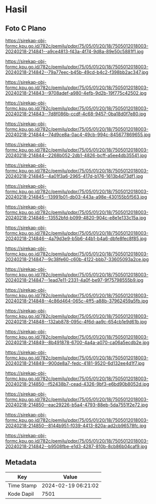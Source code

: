 # Hasil

## Foto C Plano

https://sirekap-obj-formc.kpu.go.id/782c/pemilu/pdpr/75/05/01/20/18/7505012018003-20240218-214841--a9ce4813-f43a-4f74-9d8a-89e50c5881f1.jpg

https://sirekap-obj-formc.kpu.go.id/782c/pemilu/pdpr/75/05/01/20/18/7505012018003-20240218-214842--79a77eec-b45b-49cd-b4c2-f398bb2ac347.jpg

https://sirekap-obj-formc.kpu.go.id/782c/pemilu/pdpr/75/05/01/20/18/7505012018003-20240218-214843--9708adef-a980-4efb-9d2b-19f775c42502.jpg

https://sirekap-obj-formc.kpu.go.id/782c/pemilu/pdpr/75/05/01/20/18/7505012018003-20240218-214843--7d8f086b-ccdf-4c68-9457-0ba18d0f7e80.jpg

https://sirekap-obj-formc.kpu.go.id/782c/pemilu/pdpr/75/05/01/20/18/7505012018003-20240218-214844--74d9ce8a-0ac4-49cb-994c-845677869655.jpg

https://sirekap-obj-formc.kpu.go.id/782c/pemilu/pdpr/75/05/01/20/18/7505012018003-20240218-214844--2268b052-2db1-4826-bcff-a5ee4db35541.jpg

https://sirekap-obj-formc.kpu.go.id/782c/pemilu/pdpr/75/05/01/20/18/7505012018003-20240218-214845--4a01f3a6-2965-417d-b176-1613b4d73df1.jpg

https://sirekap-obj-formc.kpu.go.id/782c/pemilu/pdpr/75/05/01/20/18/7505012018003-20240218-214845--13991b01-db03-443a-a98e-430155b5f563.jpg

https://sirekap-obj-formc.kpu.go.id/782c/pemilu/pdpr/75/05/01/20/18/7505012018003-20240218-214846--13552bfd-b099-4820-904c-e8e1e133c15a.jpg

https://sirekap-obj-formc.kpu.go.id/782c/pemilu/pdpr/75/05/01/20/18/7505012018003-20240218-214846--4a79d3e9-b5b6-44b1-b4a6-dbfe8fec8f85.jpg

https://sirekap-obj-formc.kpu.go.id/782c/pemilu/pdpr/75/05/01/20/18/7505012018003-20240218-214847--9c38fe60-c60b-4122-bbb7-33605093a2ce.jpg

https://sirekap-obj-formc.kpu.go.id/782c/pemilu/pdpr/75/05/01/20/18/7505012018003-20240218-214847--1ead7e11-2331-4a0f-be97-9f75798555b9.jpg

https://sirekap-obj-formc.kpu.go.id/782c/pemilu/pdpr/75/05/01/20/18/7505012018003-20240218-214848--4c86d464-065c-4ff5-a88b-37962459a5fb.jpg

https://sirekap-obj-formc.kpu.go.id/782c/pemilu/pdpr/75/05/01/20/18/7505012018003-20240218-214848--132ab878-095c-4f6d-aa9c-654cb1e9d61b.jpg

https://sirekap-obj-formc.kpu.go.id/782c/pemilu/pdpr/75/05/01/20/18/7505012018003-20240218-214849--8b491878-6700-4a4a-a070-ca06a5ecdb2e.jpg

https://sirekap-obj-formc.kpu.go.id/782c/pemilu/pdpr/75/05/01/20/18/7505012018003-20240218-214849--900de8a7-fedc-4181-9520-6d132ee4d1f7.jpg

https://sirekap-obj-formc.kpu.go.id/782c/pemilu/pdpr/75/05/01/20/18/7505012018003-20240218-214850--f52438b7-cead-4326-9bf3-e6bd90b8052d.jpg

https://sirekap-obj-formc.kpu.go.id/782c/pemilu/pdpr/75/05/01/20/18/7505012018003-20240218-214850--eac29226-b5a4-4793-88eb-5da7551f2e72.jpg

https://sirekap-obj-formc.kpu.go.id/782c/pemilu/pdpr/75/05/01/20/18/7505012018003-20240218-214850--8144b951-f039-4413-820a-ad2cb96578fc.jpg

https://sirekap-obj-formc.kpu.go.id/782c/pemilu/pdpr/75/05/01/20/18/7505012018003-20240218-214842--b9508fbe-e1d3-4287-810b-8cb86b04caf9.jpg


## Metadata

| Key        | Value               |
| ---------- | ------------------- |
| Time Stamp | 2024-02-19 06:21:02 |
| Kode Dapil | 7501                |



